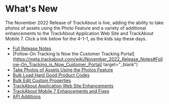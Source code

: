 # What's New

The November 2022 Release of TrackAbout is live, adding the ability to take photos of assets using the Photo Feature and a variety of additional enhancements to the TrackAbout Application Web Site and TrackAbout Mobile 7. Click a link below for the 4-1-1, as the kids say these days.

-   <a target="_blank" href="http://meta.trackabout.com/wiki/November_2022_Release_Notes" >Full Release Notes</a>
-   [Follow-On Tracking Is Now the Customer Tracking Portal](https://meta.trackabout.com/wiki/November_2022_Release_Notes#Follow-On_Tracking_is_Now_Customer_Portal/ target="_blank")
-   [Take Photos of Assets Using the Photos Feature](https://meta.trackabout.com/wiki/November_2022_Release_Notes#Photo_Feature)
-   [Bulk Load Hard Good Product Codes](https://meta.trackabout.com/wiki/November_2022_Release_Notes#Bulk_Loading_Hard_Good_Product_Codes)
-   [Bulk Edit Custom Properties](https://meta.trackabout.com/wiki/November_2022_Release_Notes#Bulk_Edit_Custom_Properties)
-   [TrackAbout Application Web Site Enhancements](https://meta.trackabout.com/wiki/November_2022_Release_Notes#TrackAbout.com)
-   [TrackAbout Mobile 7 Enhancements and Fixes](https://meta.trackabout.com/wiki/November_2022_Release_Notes#TrackAbout_Mobile_7)
-   [API Additions](https://meta.trackabout.com/wiki/November_2022_Release_Notes#API)

